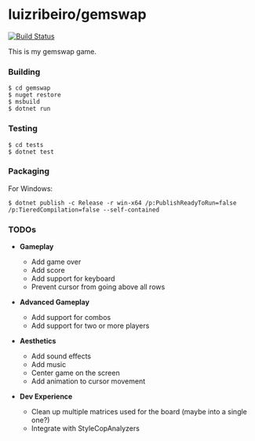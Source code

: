 # luizribeiro/gemswap

[![Build Status](https://travis-ci.com/luizribeiro/gemswap.svg?token=Y5WyECQyFrzmKkJLsCaK&branch=master)](https://travis-ci.com/luizribeiro/gemswap)

This is my gemswap game.

### Building

```
$ cd gemswap
$ nuget restore
$ msbuild
$ dotnet run
```

### Testing

```
$ cd tests
$ dotnet test
```

### Packaging

For Windows:

```
$ dotnet publish -c Release -r win-x64 /p:PublishReadyToRun=false /p:TieredCompilation=false --self-contained
```

### TODOs

* **Gameplay**
  * Add game over
  * Add score
  * Add support for keyboard
  * Prevent cursor from going above all rows

* **Advanced Gameplay**
  * Add support for combos
  * Add support for two or more players

* **Aesthetics**
  * Add sound effects
  * Add music
  * Center game on the screen
  * Add animation to cursor movement

* **Dev Experience**
  * Clean up multiple matrices used for the board (maybe into a single one?)
  * Integrate with StyleCopAnalyzers
